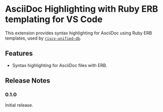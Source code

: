 # AsciiDoc Highlighting with Ruby ERB templating for VS Code

This extension provides syntax highlighting for AsciiDoc using Ruby ERB templates, used by
[`riscv-unified-db`](https://github.com/riscv-software-src/riscv-unified-db).

## Features

* Syntax highlighting for AsciiDoc files with ERB.

## Release Notes

### 0.1.0

Initial release.

